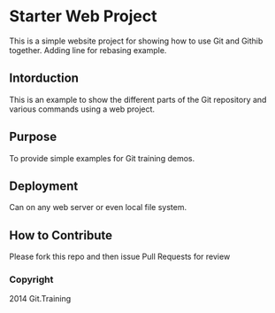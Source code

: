 # Starter Web Project

This is a simple website project for showing how to use Git and Githib together. Adding line for rebasing example.

## Intorduction

This is an example to show the different parts of the Git repository and various commands using a web project.

## Purpose

To provide simple examples for Git training demos.

## Deployment

Can on any web server or even local file system.

## How to Contribute

Please fork this repo and then issue Pull Requests for review

### Copyright

2014 Git.Training
